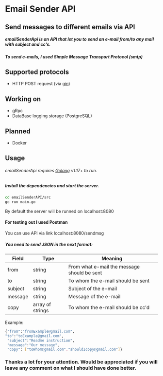 # Email Sender API
## Send messages to different emails via API


##### emailSenderApi is an API that let you to send an e-mail from/to any mail with subject and cc's.
##### To send e-mails, I used Simple Message Transport Protocol (smtp)

## Supported protocols

- HTTP POST request (via [gin](https://github.com/gin-gonic/gin))

## Working on

- gRpc
- DataBase logging storage (PostgreSQL)

## Planned

- Docker

## Usage

###### emailSenderApi requires [Golang](https://golang.org/) v1.17+ to run.

##### Install the dependencies and start the server.

```sh
cd emailSenderAPI/src
go run main.go
```

By default the server will be runned on localhost:8080

#### For testing out I used Postman

You can use API via link localhost:8080/sendmsg

##### You need to send JSON in the next format:

| Field | Type | Meaning |
| ------ | ------ | ------ |
| from | string | From what e-mail the message should be sent |
| to | string | To whom the e-mail should be sent |
| subject | string| Subject of the e-mail |
| message |  string| Message of the e-mail |
| copy | array of strings | To whom the e-mail should be cc'd |

Example:
```sh
{"from":"fromExample@gmail.com",
"to":"toExample@gmail.com",
 "subject":"Readme instruction", 
 "message":"Our message",
 "copy": ["toWhom@gmail.com","shouldIcopy@gmail.com"]}
```

### Thanks a lot for your attention. Would be appreciated if you will leave any comment on what I should have done better.
